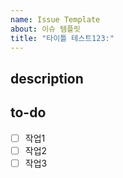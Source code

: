 ```yaml
---
name: Issue Template
about: 이슈 템플릿
title: "타이틀 테스트123:"
---
```


## description
>

## to-do
- [ ] 작업1
- [ ] 작업2
- [ ] 작업3